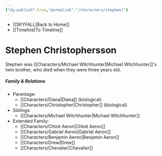 ```yaml
---
{"dg-publish":true,"permalink":"/characters/stephen/"}
---
```


- [[SKYFALL\|Back to Home]]
- [[Timeline\|To Timeline]]

# Stephen Christophersson
Stephen was [[Characters/Michael Witchhunter\|Michael Witchhunter]]'s twin brother, who died when they were three years old. 

##### Family & Relations
- Parentage: 
	- [[Characters/Diana\|Diana]] (biological)
	- [[Characters/Christopher\|Christopher]] (biological)
- Siblings: 
	- [[Characters/Michael Witchhunter\|Michael Witchhunter]]
- Extended Family: 
	- [[Characters/Chloë Aeron\|Chloë Aeron]]
	- [[Characters/Gabriel Aeron\|Gabriel Aeron]]
	- [[Characters/Benjamin Aeron\|Benjamin Aeron]]
	- [[Characters/Drew\|Drew]]
	- [[Characters/Chevalier\|Chevalier]]